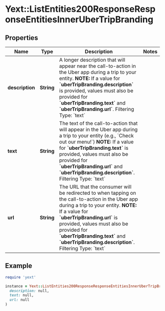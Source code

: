 # Yext::ListEntities200ResponseResponseEntitiesInnerUberTripBranding

## Properties

| Name | Type | Description | Notes |
| ---- | ---- | ----------- | ----- |
| **description** | **String** | A longer description that will appear near the call-to-action in the Uber app during a trip to your entity.  **NOTE:** If a value for **&#x60;uberTripBranding.description&#x60;** is provided, values must also be provided for **&#x60;uberTripBranding.text&#x60;** and **&#x60;uberTripBranding.url&#x60;**.  Filtering Type: &#x60;text&#x60; |  |
| **text** | **String** | The text of the call-to-action that will appear in the Uber app during a trip to your entity (e.g., &#x60;Check out our menu!&#x60;)  **NOTE:** If a value for **&#x60;uberTripBranding.text&#x60;** is provided, values must also be provided for **&#x60;uberTripBranding.url&#x60;** and **&#x60;uberTripBranding.description&#x60;**.  Filtering Type: &#x60;text&#x60; |  |
| **url** | **String** | The URL that the consumer will be redirected to when tapping on the call-to-action in the Uber app during a trip to your entity.  **NOTE:** If a value for **&#x60;uberTripBranding.url&#x60;** is provided, values must also be provided for **&#x60;uberTripBranding.text&#x60;** and **&#x60;uberTripBranding.description&#x60;**.  Filtering Type: &#x60;text&#x60; |  |

## Example

```ruby
require 'yext'

instance = Yext::ListEntities200ResponseResponseEntitiesInnerUberTripBranding.new(
  description: null,
  text: null,
  url: null
)
```

